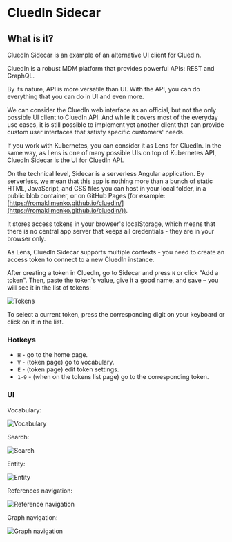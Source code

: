 # CluedIn Sidecar
## What is it?

CluedIn Sidecar is an example of an alternative UI client for CluedIn.

CluedIn is a robust MDM platform that provides powerful APIs: REST and GraphQL.

By its nature, API is more versatile than UI. With the API, you can do everything that you can do in UI and even more.

We can consider the CluedIn web interface as an official, but not the only possible UI client to CluedIn API. And while it covers most of the everyday use cases, it is still possible to implement yet another client that can provide custom user interfaces that satisfy specific customers' needs.

If you work with Kubernetes, you can consider it as Lens for CluedIn. In the same way, as Lens is one of many possible UIs on top of Kubernetes API, CluedIn Sidecar is the UI for CluedIn API. 

On the technical level, Sidecar is a serverless Angular application. By serverless, we mean that this app is nothing more than a bunch of static HTML, JavaScript, and CSS files you can host in your local folder, in a public blob container, or on GitHub Pages (for example: [https://romaklimenko.github.io/cluedin/](https://romaklimenko.github.io/cluedin/)).

It stores access tokens in your browser's localStorage, which means that there is no central app server that keeps all credentials - they are in your browser only.

As Lens, CluedIn Sidecar supports multiple contexts - you need to create an access token to connect to a new CluedIn instance.

After creating a token in CluedIn, go to Sidecar and press `N` or click "Add a token". Then, paste the token's value, give it a good name, and save – you will see it in the list of tokens:

![Tokens](https://storage.googleapis.com/dirty-public/tokens.png)

To select a current token, press the corresponding digit on your keyboard or click on it in the list.

### Hotkeys

* `H` - go to the home page.
* `V` - (token page) go to vocabulary.
* `E` - (token page) edit token settings.
* `1-9` - (when on the tokens list page) go to the corresponding token.

### UI

Vocabulary:

![Vocabulary](https://storage.googleapis.com/dirty-public/vocabulary.png)

Search:

![Search](https://storage.googleapis.com/dirty-public/search.png)

Entity:

![Entity](https://storage.googleapis.com/dirty-public/entity.png)

References navigation:

![Reference navigation](https://media.giphy.com/media/ZHFcT84EqgFbA94dVz/giphy.gif)


Graph navigation:

![Graph navigation](https://media.giphy.com/media/BVP12HhIrIytSEB5dK/giphy.gif)